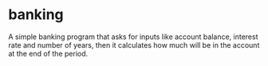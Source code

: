# banking
A simple banking program that asks for inputs like account balance, interest rate and number of years, then it calculates how much will be in the account at the end of the period.
